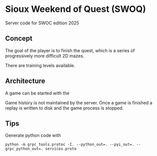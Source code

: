 # Sioux Weekend of Quest (SWOQ)

Server code for SWOC edition 2025


## Concept

The goal of the player is to finish the quest, which is a series of progressively more difficult 2D mazes.

There are training levels available.

## Architecture

A game can be started with the 

Game history is not maintained by the server. Once a game is finished a replay is written to disk and the game process is stopped.

## Tips

Generate python code with

    python -m grpc_tools.protoc -I. --python_out=. --pyi_out=. --grpc_python_out=. services.proto